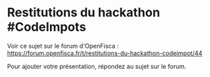 # Restitutions du hackathon #CodeImpots

Voir ce sujet sur le forum d'OpenFisca :
https://forum.openfisca.fr/t/restitutions-du-hackathon-codeimpot/44

Pour ajouter votre présentation, répondez au sujet sur le forum.

